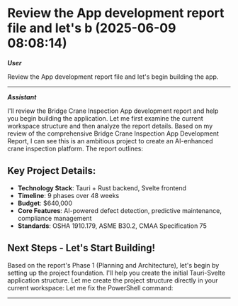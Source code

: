 <!-- Generated by SpecStory -->

# Review the App development report file and let's b (2025-06-09 08:08:14)

_**User**_

Review the App development report file and let's begin building the app.

---

_**Assistant**_

I'll review the Bridge Crane Inspection App development report and help you begin building the application. Let me first examine the current workspace structure and then analyze the report details. Based on my review of the comprehensive Bridge Crane Inspection App Development Report, I can see this is an ambitious project to create an AI-enhanced crane inspection platform. The report outlines:

## Key Project Details:
- **Technology Stack**: Tauri + Rust backend, Svelte frontend
- **Timeline**: 9 phases over 48 weeks
- **Budget**: $640,000
- **Core Features**: AI-powered defect detection, predictive maintenance, compliance management
- **Standards**: OSHA 1910.179, ASME B30.2, CMAA Specification 75

## Next Steps - Let's Start Building!

Based on the report's Phase 1 (Planning and Architecture), let's begin by setting up the project foundation. I'll help you create the initial Tauri-Svelte application structure. Let me create the project structure directly in your current workspace: Let me fix the PowerShell command: 

---

